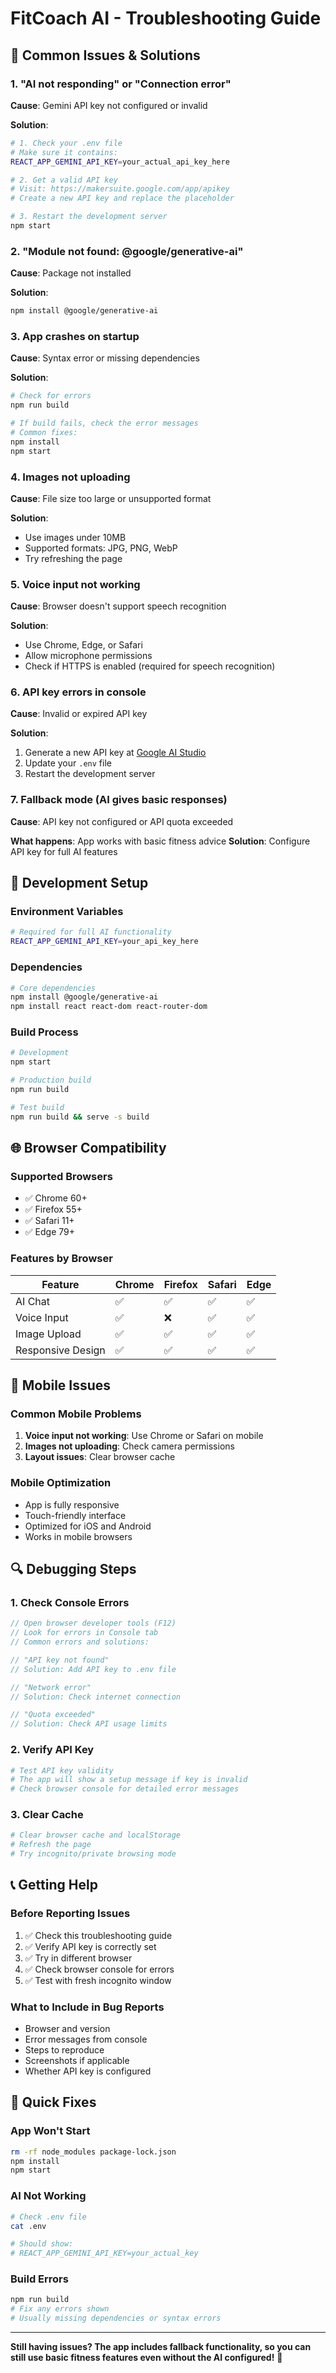 # FitCoach AI - Troubleshooting Guide

## 🚨 Common Issues & Solutions

### 1. **"AI not responding" or "Connection error"**

**Cause**: Gemini API key not configured or invalid

**Solution**:
```bash
# 1. Check your .env file
# Make sure it contains:
REACT_APP_GEMINI_API_KEY=your_actual_api_key_here

# 2. Get a valid API key
# Visit: https://makersuite.google.com/app/apikey
# Create a new API key and replace the placeholder

# 3. Restart the development server
npm start
```

### 2. **"Module not found: @google/generative-ai"**

**Cause**: Package not installed

**Solution**:
```bash
npm install @google/generative-ai
```

### 3. **App crashes on startup**

**Cause**: Syntax error or missing dependencies

**Solution**:
```bash
# Check for errors
npm run build

# If build fails, check the error messages
# Common fixes:
npm install
npm start
```

### 4. **Images not uploading**

**Cause**: File size too large or unsupported format

**Solution**:
- Use images under 10MB
- Supported formats: JPG, PNG, WebP
- Try refreshing the page

### 5. **Voice input not working**

**Cause**: Browser doesn't support speech recognition

**Solution**:
- Use Chrome, Edge, or Safari
- Allow microphone permissions
- Check if HTTPS is enabled (required for speech recognition)

### 6. **API key errors in console**

**Cause**: Invalid or expired API key

**Solution**:
1. Generate a new API key at [Google AI Studio](https://makersuite.google.com/app/apikey)
2. Update your `.env` file
3. Restart the development server

### 7. **Fallback mode (AI gives basic responses)**

**Cause**: API key not configured or API quota exceeded

**What happens**: App works with basic fitness advice
**Solution**: Configure API key for full AI features

## 🔧 Development Setup

### Environment Variables
```bash
# Required for full AI functionality
REACT_APP_GEMINI_API_KEY=your_api_key_here
```

### Dependencies
```bash
# Core dependencies
npm install @google/generative-ai
npm install react react-dom react-router-dom
```

### Build Process
```bash
# Development
npm start

# Production build
npm run build

# Test build
npm run build && serve -s build
```

## 🌐 Browser Compatibility

### Supported Browsers
- ✅ Chrome 60+
- ✅ Firefox 55+
- ✅ Safari 11+
- ✅ Edge 79+

### Features by Browser
| Feature | Chrome | Firefox | Safari | Edge |
|---------|--------|---------|--------|------|
| AI Chat | ✅ | ✅ | ✅ | ✅ |
| Voice Input | ✅ | ❌ | ✅ | ✅ |
| Image Upload | ✅ | ✅ | ✅ | ✅ |
| Responsive Design | ✅ | ✅ | ✅ | ✅ |

## 📱 Mobile Issues

### Common Mobile Problems
1. **Voice input not working**: Use Chrome or Safari on mobile
2. **Images not uploading**: Check camera permissions
3. **Layout issues**: Clear browser cache

### Mobile Optimization
- App is fully responsive
- Touch-friendly interface
- Optimized for iOS and Android
- Works in mobile browsers

## 🔍 Debugging Steps

### 1. Check Console Errors
```javascript
// Open browser developer tools (F12)
// Look for errors in Console tab
// Common errors and solutions:

// "API key not found"
// Solution: Add API key to .env file

// "Network error"
// Solution: Check internet connection

// "Quota exceeded"
// Solution: Check API usage limits
```

### 2. Verify API Key
```bash
# Test API key validity
# The app will show a setup message if key is invalid
# Check browser console for detailed error messages
```

### 3. Clear Cache
```bash
# Clear browser cache and localStorage
# Refresh the page
# Try incognito/private browsing mode
```

## 📞 Getting Help

### Before Reporting Issues
1. ✅ Check this troubleshooting guide
2. ✅ Verify API key is correctly set
3. ✅ Try in different browser
4. ✅ Check browser console for errors
5. ✅ Test with fresh incognito window

### What to Include in Bug Reports
- Browser and version
- Error messages from console
- Steps to reproduce
- Screenshots if applicable
- Whether API key is configured

## 🎯 Quick Fixes

### App Won't Start
```bash
rm -rf node_modules package-lock.json
npm install
npm start
```

### AI Not Working
```bash
# Check .env file
cat .env

# Should show:
# REACT_APP_GEMINI_API_KEY=your_actual_key
```

### Build Errors
```bash
npm run build
# Fix any errors shown
# Usually missing dependencies or syntax errors
```

---

**Still having issues? The app includes fallback functionality, so you can still use basic fitness features even without the AI configured!** 💪